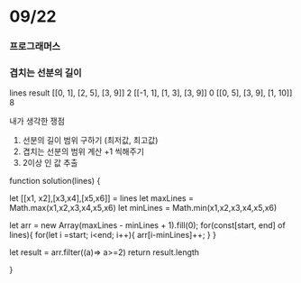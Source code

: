 # 09/22 
### 프로그래머스 
### 겹치는 선분의 길이
lines	result
[[0, 1], [2, 5], [3, 9]]	2
 [[-1, 1], [1, 3], [3, 9]]	0
 [[0, 5], [3, 9], [1, 10]]	8

내가 생각한 쟁점 
1. 선분의 길이 범위 구하기 (최저값, 최고값)
2. 겹치는 선분의 범위 계산 +1 씩해주기
3. 2이상 인 값 추출  

function solution(lines) {

 let [[x1, x2],[x3,x4],[x5,x6]] = lines
 let maxLines = Math.max(x1,x2,x3,x4,x5,x6)
 let minLines = Math.min(x1,x2,x3,x4,x5,x6)
 
 let arr = new Array(maxLines - minLines + 1).fill(0);
 for(const[start, end] of lines){
     for(let i =start; i<end; i++){
         arr[i-minLines]++;
     }
 }
    
   let result = arr.filter((a)=> a>=2)
   return result.length
    
 
}